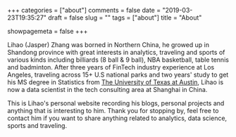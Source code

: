 +++
categories = ["about"]
comments = false
date = "2019-03-23T19:35:27"
draft = false
slug = ""
tags = ["about"]
title = "About"

showpagemeta = false
+++

Lihao (Jasper) Zhang was borned in Northern China, he growed up in Shandong province with great interests in analytics, traveling and sports of various kinds including billiards (8 ball & 9 ball), NBA basketball, table tennis and badminton. After three years of FinTech industry experience at Los Angeles, traveling across 15+ U.S national parks and two years' study to get his MS degree in Statistics from [The University of Texas at Austin](https://www.utexas.edu/), Lihao is now a data scientist in the tech consulting area at Shanghai in China.

This is Lihao's personal website recording his blogs, personal projects and anything that is interesting to him. Thank you for stopping by, feel free to contact him if you want to share anything related to analytics, data science, sports and traveling.

